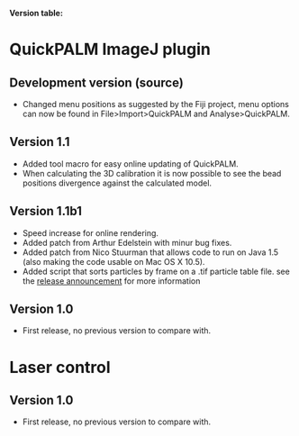 **Version table:**


# QuickPALM ImageJ plugin #

## Development version (source) ##
  * Changed menu positions as suggested by the Fiji project, menu options can now be found in File>Import>QuickPALM and Analyse>QuickPALM.

## Version 1.1 ##
  * Added tool macro for easy online updating of QuickPALM.
  * When calculating the 3D calibration it is now possible to see the bead positions divergence against the calculated model.

## Version 1.1b1 ##
  * Speed increase for online rendering.
  * Added patch from Arthur Edelstein with minur bug fixes.
  * Added patch from Nico Stuurman that allows code to run on Java 1.5 (also making the code usable on Mac OS X 10.5).
  * Added script that sorts particles by frame on a .tif particle table file.
see the [release announcement](http://groups.google.com/group/quickpalm/t/9ac5b6b24e148446) for more information

## Version 1.0 ##
  * First release, no previous version to compare with.

# Laser control #
## Version 1.0 ##
  * First release, no previous version to compare with.